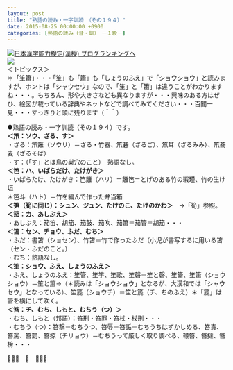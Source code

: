 ```yaml
---
layout: post
title: "熟語の読み・一字訓読　（その１９４）"
date: 2015-08-25 00:00:00 +0900
categories: [熟語の読み（音・訓）　ー１級－]
---
```


[![](/syuusyuu9701/assets/images/熟語の読み・一字訓読-（その１９４）-br_c_3028_1.gif)](http://blog.with2.net/link.php?1659096:3028 "日本漢字能力検定(漢検) ブログランキングへ")[日本漢字能力検定(漢検) ブログランキングへ](http://blog.with2.net/link.php?1659096:3028)  
![](/syuusyuu9701/assets/images/熟語の読み・一字訓読-（その１９４）-2f5748dd6c01105423eed7828ff1a30a.png)  
＜トピックス＞  
＊「笙簫」・・・「笙」も「簫」も「しょうのふえ」で「ショウショウ」と読みますが、ホントは「シャウセウ」なので、「笙」と「簫」は違うことがわかりますね・・・。もちろん、形や大きさなども異なりますが・・・興味のある方はぜひ、絵図が載っている辞典やネットなどで調べてみてください・・・百聞一見・・・すっきりと頭に残ります（＾＾）  
  
●熟語の読み・一字訓読（その１９４）です。  
**＜笊：ソウ、ざる、す＞**  
・ざる：笊籬（ソウリ）＝ざる・竹器、笊碁（ざるご）、笊耳（ざるみみ）、笊蕎麦（ざるそば）  
・す：（「す」とは鳥の巣穴のこと）　熟語なし。  
**＜笆：ハ、いばらだけ、たけがき＞**  
・いばらたけ、たけがき：笆籬（ハリ）＝籬笆＝とげのある竹の瑕瑾、竹の生け垣  
＊笆斗（ハト）＝竹を編んで作った弁当箱  
**＜笋（筍に同じ）：シュン、ジュン、たけのこ、たけのかわ＞**　→「筍」参照。  
**＜笳：カ、あしぶえ＞**  
・あしぶえ：笳笛、胡笳、笳鼓、笳吹、笳簫＝笳管＝胡笳・・・  
**＜笘：セン、チョウ、ふだ、むち＞**  
・ふだ：書笘（ショセン）、竹笘＝竹で作ったふだ（小児が書写するに用いる笘（セン・ふだのこと。）  
・むち：熟語なし。  
**＜笙：ショウ、ふえ、しょうのふえ＞**  
・ふえ、しょうのふえ：笙管、笙竽、笙歌、笙磬＝笙と磬、笙籥、笙簫（ショウショウ）＝笙と簫→（＊読みは「ショウショウ」となるが、大漢和では「シャウセウ」となっている）、笙篪（ショウチ）＝笙と篪（チ、ちのふえ）＊「篪」は管を横にして吹く。  
**＜笞：チ、むち、しもと、むちう（つ）＞**  
・むち、しもと（邦語）：笞刑・笞罪・笞杖・杖刑・・・  
・むちう（つ）：笞撃＝むちうつ、笞辱＝笞詬＝むちうちはずかしめる、笞責、笞罵、笞罰、笞掠（チリョウ）＝むちうって厳しく取り調べる、鞭笞、笞撻、笞榜・・・  
  
👋👋👋　🐑　👋👋👋